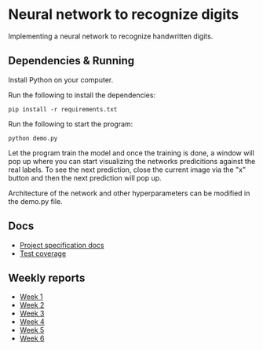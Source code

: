 # Neural network to recognize digits

Implementing a neural network to recognize handwritten digits.

## Dependencies & Running
Install Python on your computer.

Run the following to install the dependencies:
```console
pip install -r requirements.txt
```

Run the following to start the program:
```console
python demo.py
```

Let the program train the model and once the training is done, a window will pop up where you can start visualizing the networks predicitions against the real labels. To see the next prediction, close the current image via the "x" button and then the next prediction will pop up.

Architecture of the network and other hyperparameters can be modified in the demo.py file.

## Docs
- [Project specification docs](https://github.com/luukasmakila/neural-network-to-recognize-digits/blob/main/docs/spec_doc.md)
- [Test coverage](https://luukasmakila.github.io/neural-network-to-recognize-digits/)

## Weekly reports
- [Week 1](https://github.com/luukasmakila/neural-network-to-recognize-digits/blob/main/docs/week_1_report.md)
- [Week 2](https://github.com/luukasmakila/neural-network-to-recognize-digits/blob/main/docs/week_2_report.md)
- [Week 3](https://github.com/luukasmakila/neural-network-to-recognize-digits/blob/main/docs/week_3_report.md)
- [Week 4](https://github.com/luukasmakila/neural-network-to-recognize-digits/blob/main/docs/week_4_report.md)
- [Week 5](https://github.com/luukasmakila/neural-network-to-recognize-digits/blob/main/docs/week_5_report.md)
- [Week 6](https://github.com/luukasmakila/neural-network-to-recognize-digits/blob/main/docs/week_6_report.md)

